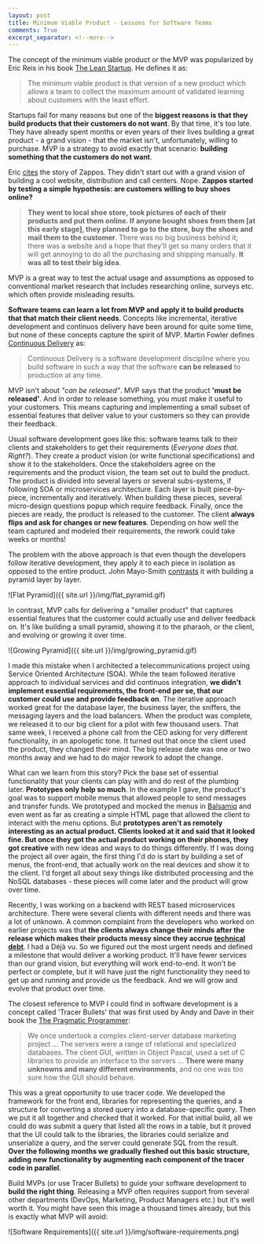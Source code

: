 ```yaml
---
layout: post
title: Minimum Viable Product - Lessons for Software Teams
comments: True
excerpt_separator: <!--more-->
---
```


The concept of the minimum viable product or the MVP was popularized by Eric Reis in his book [The Lean Startup](http://www.amazon.com/Lean-Startup-Entrepreneurs-Continuous-Innovation/dp/0307887898). He defines it as:

> The minimum viable product is that version of a new product which allows a team to collect the maximum amount of validated learning about customers with the least effort.

Startups fail for many reasons but one of the **biggest reasons is that they build products that their customers do not want**. By that time, it's too late. They have already spent months or even years of their lives building a great product - a grand vision - that the market isn't, unfortunately, willing to purchase. MVP is a strategy to avoid exactly that scenario: **building something that the customers do not want**.

Eric [cites](http://www.inc.com/lee-clifford-julie-schlosser/lean-startup-eric-ries-testing-your-product.html) the story of Zappos. They didn't start out with a grand vision of building a cool website, distribution and call centers. Nope. **Zappos started by testing a simple hypothesis: are customers willing to buy shoes online?**

> **They went to local shoe store, took pictures of each of their products and put them online. If anyone bought shoes from them [at this early stage], they planned to go to the store, buy the shoes and mail them to the customer**. There was no big business behind it; there was a website and a hope that they'll get so many orders that it will get annoying to do all the purchasing and shipping manually. **It was all to test their big idea**.

<!--more-->

MVP is a great way to test the actual usage and assumptions as opposed to conventional market research that includes researching online, surveys etc. which often provide misleading results.

**Software teams can learn a lot from MVP and apply it to build products that that match their client needs**. Concepts like incremental, iterative development and continuos delivery have been around for quite some time, but none of these concepts capture the spirit of MVP. Martin Fowler defines [Continuous Delivery](http://martinfowler.com/bliki/ContinuousDelivery.html) as:

> Continuous Delivery is a software development discipline where you build software in such a way that the software **can be released** to production at any time.

MVP isn't about *"can be released"*. MVP says that the product **'must be released'**. And in order to release something, you must make it useful to your customers. This means capturing and implementing a small subset of essential features that deliver value to your customers so they can provide their feedback.

Usual software development goes like this: software teams talk to their clients and stakeholders to get their requirements (*Everyone does that. Right?*). They create a product vision (or write functional specifications) and show it to the stakeholders. Once the stakeholders agree on the requirements and the product vision, the team set out to build the product. The product is divided into several layers or several subs-systems, if following SOA or microservices architecture. Each layer is built piece-by-piece, incrementally and iteratively. When building these pieces, several micro-design questions popup which require feedback. Finally, once the pieces are ready, the product is released to the customer. The client **always flips and ask for changes or new features**. Depending on how well the team captured and modeled their requirements, the rework could take weeks or months!

The problem with the above approach is that even though the developers follow iterative development, they apply it to each piece in isolation as opposed to the entire product. John Mayo-Smith [contrasts](http://www.informationweek.com/two-ways-to-build-a-pyramid/d/d-id/1012280?) it with building a pyramid layer by layer.

![Flat Pyramid]({{ site.url }}/img/flat_pyramid.gif)

In contrast, MVP calls for delivering a "smaller product" that captures essential features that the customer could actually use and deliver feedback on. It's like building a small pyramid, showing it to the pharaoh, or the client, and evolving or growing it over time.

![Growing Pyramid]({{ site.url }}/img/growing_pyramid.gif)

I made this mistake when I architected a telecommunications project using Service Oriented Architecture (SOA). While the team followed iterative approach to individual services and did continuos integration, **we didn't implement essential requirements, the front-end per se, that our customer could use and provide feedback on**. The iterative approach worked great for the database layer, the business layer, the sniffers, the messaging layers and the load balancers. When the product was complete, we released it to our big client for a pilot with few thousand users. That same week, I received a phone call from the CEO asking for very different functionality, in an apologetic tone. It turned out that once the client used the product, they changed their mind. The big release date was one or two months away and we had to do major rework to adopt the change.

What can we learn from this story? Pick the base set of essential functionality that your clients can play with and do rest of the plumbing later. **Prototypes only help so much**. In the example I gave, the product's goal was to support mobile menus that allowed people to send messages and transfer funds. We prototyped and mocked the menus in [Balsamiq](https://balsamiq.com/) and even went as far as creating a simple HTML page that allowed the client to interact with the menu options. But **prototypes aren't as remotely interesting as an actual product. Clients looked at it and said that it looked fine. But once they got the actual product working on their phones, they got creative** with new ideas and ways to do things differently. If I was doing the project all over again, the first thing I'd do is start by building a set of menus, the front-end, that actually work on the real devices and show it to the client. I'd forget all about sexy things like distributed processing and the NoSQL databases - these pieces will come later and the product will grow over time.

Recently, I was working on a backend with REST based microservices architecture. There were several clients with different needs and there was a lot of unknown. A common complaint from the developers who worked on earlier projects was that **the clients always change their minds after the release which makes their products messy since they accrue [technical debt](http://codeahoy.com/2016/04/27/do-not-let-technical-debt-get-out-of-control/)**.
I had a Déjà vu. So we figured out the most urgent needs and defined a milestone that would deliver a working product. It'll have fewer services than our grand vision, but everything will work end-to-end. It won't be perfect or complete, but it will have just the right functionality they need to get up and running and provide us the feedback. And we will grow and evolve that product over time.

The closest reference to MVP I could find in software development is a concept called 'Tracer Bullets' that was first used by Andy and Dave in their book the [The Pragmatic Programmer](http://www.amazon.com/Pragmatic-Programmer-Journeyman-Master/dp/020161622X):

> We once undertook a complex client-server database marketing project ... The servers were a
range of relational and specialized databases. The client GUI, written in Object Pascal,
used a set of C libraries to provide an interface to the servers ... **There were many unknowns and many different environments**, and no one was too sure how the GUI should behave.
>
This was a great opportunity to use tracer code. We developed the framework for the front
end, libraries for representing the queries, and a structure for converting a stored query into
a database-specific query. Then we put it all together and checked that it worked. For that
initial build, all we could do was submit a query that listed all the rows in a table, but it
proved that the UI could talk to the libraries, the libraries could serialize and unserialize a
query, and the server could generate SQL from the result. **Over the following months we
gradually fleshed out this basic structure, adding new functionality by augmenting each
component of the tracer code in parallel**.

Build MVPs (or use Tracer Bullets) to guide your software development to **build the right thing**. Releasing a MVP often requires support from several other departments (DevOps, Marketing, Product Managers etc.) but it's well worth it. You might have seen this image a thousand times already, but this is exactly what MVP will avoid:

![Software Requirements]({{ site.url }}/img/software-requirements.png)
